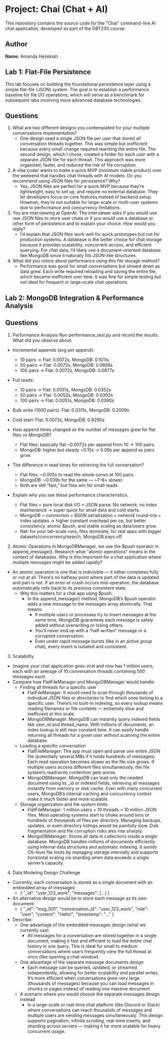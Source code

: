 # Project: Chai (Chat + AI)

This repository contains the source code for the "Chai" command-line AI chat application, developed as part of the DBT230 course.

## Author

**Name:** Amanda Hezekiah

## Lab 1: Flat-File Persistence

This lab focuses on building the foundational persistence layer using a simple flat-file (JSON) system. The goal is to establish a performance baseline for file I/O operations, which will serve as a benchmark for subsequent labs involving more advanced database technologies.

## Questions
1. What are two different designs you contemplated for your multiple conversations implementation?
    - One design used a single JSON file per user that stored all conversation threads together. 
    This was simple but inefficient because every small change required rewriting the entire file. 
    The second design, which I chose, created a folder for each user with a separate JSON file for each thread. 
    This approach was more organized, faster, and reduced the risk of file corruption.
2. A vibe coder wants to make a quick MVP (minimum viable product) over the weekend that handles chat threads with AI models. Do you recommend using JSON files for persistence? Why?
    - Yes, JSON files are perfect for a quick MVP because they’re lightweight, easy to set up, and require no external database. 
    They let developers focus on core features instead of backend setup. 
    However, they’re not suitable for large-scale or multi-user systems due to performance and concurrency limitations.
3. You are interviewing at OpenAI. The interviewer asks if you would use raw JSON files to store user chats or if you would use a database or other form of persistence and to explain your choice. How would you reply?
    - I’d explain that JSON files work well for quick prototypes but not for production systems. 
    A database is the better choice for chat storage because it provides scalability, concurrent access, and efficient querying. 
    For chat data, I’d likely use a document-oriented database like MongoDB since it naturally fits JSON-like structures.
4. What did you notice about performance using this file storage method?
    - Performance was good for small conversations but slowed down as data grew. 
    Each write required reloading and saving the entire file, which became inefficient over time. 
    It was fine for simple testing but not ideal for frequent or large-scale chat operations.


## Lab 2: MongoDB Integration & Performance Analysis

## Questions
1. Performance Analysis
Run performance_test.py and record the results. What did you observe about:
- Incremental appends (avg per append):
    - 10 pairs → Flat: 0.0072s, MongoDB: 0.1011s
    - 50 pairs → Flat: 0.0072s, MongoDB: 0.0856s
    - 100 pairs → Flat: 0.0072s, MongoDB: 0.0877s
- Full reads:
    - 10 pairs → Flat: 0.0051s, MongoDB: 0.0352s
    - 50 pairs → Flat: 0.0052s, MongoDB: 0.0392s
    - 100 pairs → Flat: 0.0051s, MongoDB: 0.0390s
- Bulk write (1000 pairs): Flat: 0.0311s, MongoDB: 0.2009s
- Cold start: Flat: 0.0073s, MongoDB: 0.9290s

- How append times changed as the number of messages grew for flat files vs MongoDB?
    - Flat files: basically flat ~0.0072s per append from 10 → 100 pairs.
    - MongoDB: higher but steady ~0.10s → 0.09s per append as pairs grow.
- The difference in read times for retrieving the full conversation?
    - Flat files: ~0.005s to read the whole convo at 100 pairs.
    - MongoDB: ~0.039s for the same — ~7–8× slower.
    - Both are still “fast,” but files win for small reads.
- Explain why you see these performance characteristics.
    - Flat files = pure local disk I/O + JSON parse. No network, no index maintenance → super quick for small data and cold starts.
    - MongoDB = connection + BSON serialization + network round-trip + index updates → higher constant overhead per op, but better consistency, atomic $push, and stable scaling as data/users grow.
    - Net: for your lab-scale runs, files dominate; for real apps with bigger datasets/concurrency/search, MongoDB pays off.
2. Atomic Operations
In MongoDBManager, we use the $push operator in append_message(). Research what "atomic operations" means in the context of databases. 
Why is this important for a chat application where multiple messages might be added rapidly?
- An atomic operation is one that is indivisible — it either completes fully or not at all. 
    There’s no halfway point where part of the data is updated and part is not. 
    If an error or crash occurs mid-operation, the database automatically rolls back to its previous consistent state.
    - Why this matters for a chat app using $push:
        - In the append_message() method, MongoDB’s $push operator adds a new message to the messages array atomically. That means:
            - If multiple users or processes try to insert messages at the same time, MongoDB guarantees each message is safely added without overwriting or losing others.
            - You’ll never end up with a “half-written” message or a corrupted conversation.
            - Even under rapid message bursts (like in an active group chat), every insert is isolated and consistent.
3. Scalability
- Imagine your chat application goes viral and now has 1 million users, each with an average of 10 conversation threads containing 500 messages each.
- Compare how FlatFileManager and MongoDBManager would handle:
    - Finding all threads for a specific user
        - FlatFileManager: It would need to scan through thousands of individual JSON files or directories to find which ones belong to a specific user. 
        There’s no built-in indexing, so every lookup means reading filenames or file contents — extremely slow and inefficient at this scale.
        - MongoDBManager: MongoDB can instantly query indexed fields like user_id and thread_name. 
        With millions of documents, an index lookup is still near constant time. 
        It can easily handle returning all threads for a given user without scanning the entire database.
    - Loading a specific conversation
        - FlatFileManager: The app must open and parse one entire JSON file (potentially several MBs if it holds hundreds of messages). 
        Each read operation becomes slower as the file size grows. 
        If multiple users access different files simultaneously, the file system’s read/write contention gets worse.
        - MongoDBManager: MongoDB can load only the needed document using its _id or indexed fields, retrieving all messages instantly from memory or disk cache. 
        Even with many concurrent users, MongoDB’s internal caching and concurrency control make it much faster and more scalable.
    - Storage organization and file system limits
        - FlatFileManager: 1 million users × 10 threads = 10 million JSON files. 
        Most operating systems start to choke around tens or hundreds of thousands of files per directory. 
        Managing backups, updates, or even directory listings would be painfully slow. 
        Disk fragmentation and file corruption risks also rise sharply.
        - MongoDBManager: Stores all data in collections inside a single database. 
        MongoDB handles millions of documents efficiently using internal data structures and automatic indexing. 
        It avoids OS-level file limits by managing storage internally and supports horizontal scaling via sharding when data exceeds a single server’s capacity.
4. Data Modeling Design Challenge
- Currently, each conversation is stored as a single document with an embedded array of messages:
    - {
        "_id": "user_123_work",
        "messages": [...]
    }
- An alternative design would be to store each message as its own document:
    - {
        "_id": "msg_001",
        "conversation_id": "user_123_work",
        "role": "user",
        "content": "Hello!",
        "timestamp": "..."
    }
- Describe:
    - One advantage of the embedded messages design (what we currently use)
        - All messages for a conversation are stored together in a single document, making it fast and efficient to load the entire chat history in one query. 
        This is ideal for small to medium conversations where users frequently view the full thread at once (like opening a chat window).
    - One advantage of the separate message documents design
        - Each message can be queried, updated, or streamed independently, allowing for better scalability and parallel writes. 
        It’s more efficient when conversations grow very large (thousands of messages) because you can load messages in chunks or pages instead of reading one massive document.
    - A scenario where you would choose the separate messages design instead
        - In a large-scale or real-time chat platform (like Discord or Slack) where conversations can reach thousands of messages and multiple users are sending messages simultaneously. 
        This design supports pagination, infinite scrolling, real-time inserts, and sharding across servers — making it far more scalable for heavy concurrent usage.
